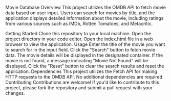 Movie Database
Overview
This project utilizes the OMDB API to fetch movie data based on user input. Users can search for movies by title, and the application displays detailed information about the movie, including ratings from various sources such as IMDb, Rotten Tomatoes, and Metacritic.

Getting Started
Clone this repository to your local machine.
Open the project directory in your code editor.
Open the index.html file in a web browser to view the application.
Usage
Enter the title of the movie you want to search for in the input field.
Click the "Search" button to fetch movie data.
The movie details will be displayed in the designated container.
If the movie is not found, a message indicating "Movie Not Found" will be displayed.
Click the "Reset" button to clear the search results and reset the application.
Dependencies
This project utilizes the Fetch API for making HTTP requests to the OMDB API.
No additional dependencies are required.
Contributing
Contributions are welcome! If you'd like to contribute to this project, please fork the repository and submit a pull request with your changes.
